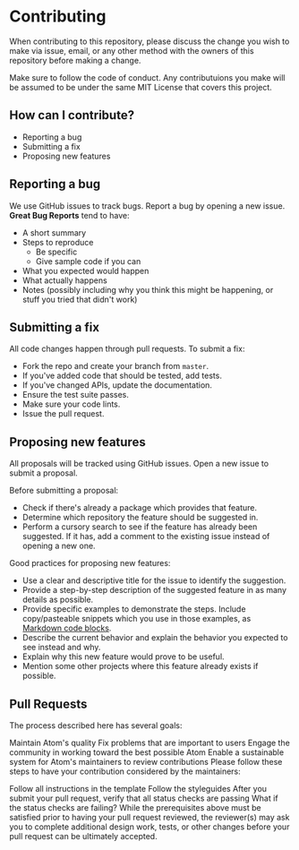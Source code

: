 # Contributing

When contributing to this repository, please discuss the change you wish to make via issue,
email, or any other method with the owners of this repository before making a change.

Make sure to follow the code of conduct. Any contributuions you make will be assumed to be under the same MIT License that covers this project.

## How can I contribute?
- Reporting a bug
- Submitting a fix
- Proposing new features

## Reporting a bug
We use GitHub issues to track bugs. Report a bug by opening a new issue.
**Great Bug Reports** tend to have:

- A short summary 
- Steps to reproduce
  - Be specific
  - Give sample code if you can
- What you expected would happen
- What actually happens
- Notes (possibly including why you think this might be happening, or stuff you tried that didn't work)


## Submitting a fix
All code changes happen through pull requests. To submit a fix:

- Fork the repo and create your branch from `master`.
- If you've added code that should be tested, add tests.
- If you've changed APIs, update the documentation.
- Ensure the test suite passes.
- Make sure your code lints.
- Issue the pull request.


## Proposing new features

All proposals will be tracked using GitHub issues. Open a new issue to submit a proposal. 

Before submitting a proposal:

- Check if there's already a package which provides that feature.
- Determine which repository the feature should be suggested in.
- Perform a cursory search to see if the feature has already been suggested. If it has, add a comment to the existing issue instead of opening a new one.

Good practices for proposing new features:

- Use a clear and descriptive title for the issue to identify the suggestion.
- Provide a step-by-step description of the suggested feature in as many details as possible.
- Provide specific examples to demonstrate the steps. Include copy/pasteable snippets which you use in those examples, as [Markdown code blocks](https://help.github.com/articles/markdown-basics/#multiple-lines).
- Describe the current behavior and explain the behavior you expected to see instead and why.
- Explain why this new feature would prove to be useful.
- Mention some other projects where this feature already exists if possible.

## Pull Requests
The process described here has several goals:

Maintain Atom's quality
Fix problems that are important to users
Engage the community in working toward the best possible Atom
Enable a sustainable system for Atom's maintainers to review contributions
Please follow these steps to have your contribution considered by the maintainers:

Follow all instructions in the template
Follow the styleguides
After you submit your pull request, verify that all status checks are passing
What if the status checks are failing?
While the prerequisites above must be satisfied prior to having your pull request reviewed, the reviewer(s) may ask you to complete additional design work, tests, or other changes before your pull request can be ultimately accepted.
